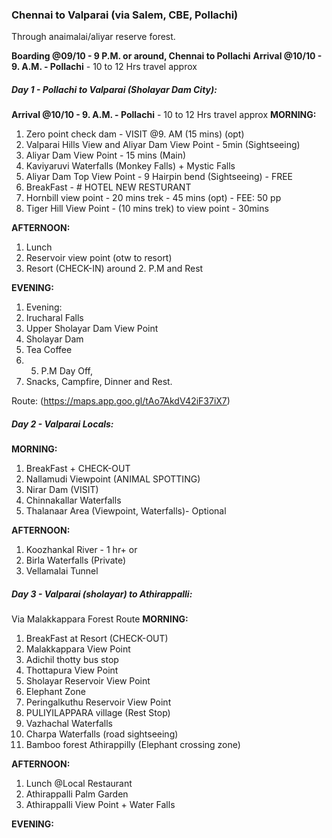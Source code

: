 ### Chennai to Valparai (via Salem, CBE, Pollachi) 
Through anaimalai/aliyar reserve forest. 

**Boarding @09/10 - 9 P.M. or around,  Chennai to Pollachi**
**Arrival @10/10 - 9. A.M. - Pollachi** - 10 to 12 Hrs travel approx

##### Day 1 - Pollachi to Valparai (Sholayar Dam City):
**Arrival @10/10 - 9. A.M. - Pollachi** - 10 to 12 Hrs travel approx
**MORNING:**
1. Zero point check dam - VISIT @9. AM (15 mins) (opt)
2. Valparai Hills View and Aliyar Dam View Point - 5min (Sightseeing)
3. Aliyar Dam View Point - 15 mins (Main)
4. Kaviyaruvi Waterfalls (Monkey Falls) + Mystic Falls 
5. Aliyar Dam Top View Point - 9 Hairpin bend (Sightseeing) - FREE
6. BreakFast - # HOTEL NEW RESTURANT
7. Hornbill view point - 20 mins trek - 45 mins (opt) - FEE: 50 pp
8. Tiger Hill View Point - (10 mins trek) to view point - 30mins 

**AFTERNOON:**
1. Lunch
2. Reservoir view point (otw to resort)
3. Resort (CHECK-IN) around 2. P.M and Rest 

**EVENING:**
1. Evening: 
2. Irucharal Falls
3. Upper Sholayar Dam View Point
4. Sholayar Dam
5. Tea Coffee
6. 5. P.M Day Off, 
7. Snacks, Campfire, Dinner and Rest.

Route: (https://maps.app.goo.gl/tAo7AkdV42iF37iX7)

##### Day 2 - Valparai Locals:
**MORNING:**
1. BreakFast + CHECK-OUT
2. Nallamudi Viewpoint (ANIMAL SPOTTING)
3. Nirar Dam (VISIT)
4. Chinnakallar Waterfalls 
5. Thalanaar Area (Viewpoint, Waterfalls)- Optional

**AFTERNOON:**
1. Koozhankal River - 1 hr+ or
2. Birla Waterfalls (Private)
3. Vellamalai Tunnel

##### Day 3 - Valparai (sholayar) to Athirappalli:
Via Malakkappara Forest Route
**MORNING:**
1. BreakFast at Resort (CHECK-OUT)
2. Malakkappara View Point
3. Adichil thotty bus stop
4. Thottapura View Point
5. Sholayar Reservoir View Point
6. Elephant Zone
7. Peringalkuthu Reservoir View Point 
8. PULIYILAPPARA village (Rest Stop)
9. Vazhachal Waterfalls
10. Charpa Waterfalls (road sightseeing)
11. Bamboo forest Athirappilly (Elephant crossing zone)

**AFTERNOON:**
1. Lunch @Local Restaurant
2. Athirappalli Palm Garden
3. Athirappalli View Point + Water Falls 

**EVENING:**
